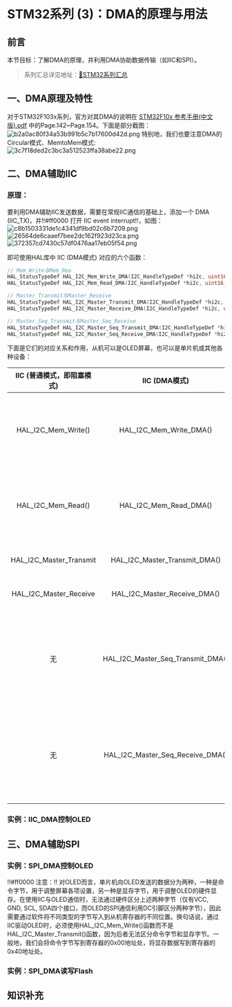 # STM32系列 (3)：DMA的原理与用法 

## 前言
本节目标：了解DMA的原理，并利用DMA协助数据传输（如IIC和SPI）。  

>系列汇总详见地址：[📕STM32系列汇总](Blogs\STM32\STM32系列汇总.md)

## 一、DMA原理及特性
对于STM32F103x系列，官方对其DMA的说明在 [STM32F10x 参考手册(中文版).pdf](/static/uploads/2024/5/30/764d9b9b210b4c052c24837bf24e0398.pdf) 中的Page.142~Page.154。下面是部分截图：
<img src="https://i3.mjj.rip/2024/06/15/b2a0ac80f34a53b991b5c7b17600d42d.png" alt="b2a0ac80f34a53b991b5c7b17600d42d.png" border="0">
特别地，我们也要注意DMA的Circular模式、MemtoMem模式:
<img src="https://i3.mjj.rip/2024/06/15/3c7f18ded2c3bc3a512523ffa38abe22.png" alt="3c7f18ded2c3bc3a512523ffa38abe22.png" border="0">

## 二、DMA辅助IIC
### 原理：
要利用DMA辅助IIC发送数据，需要在常规IIC通信的基础上，添加一个 DMA (IIC_TX)，并!!#ff0000 打开 IIC event interrupt!!，如图：
<img src="https://i3.mjj.rip/2024/06/15/c8b1503331de1c4341df9bd02c6b7209.png" alt="c8b1503331de1c4341df9bd02c6b7209.png" border="0">
<img src="https://i3.mjj.rip/2024/06/15/26564de6caaef7bee2dc162f923d23ca.png" alt="26564de6caaef7bee2dc162f923d23ca.png" border="0">
<img src="https://i3.mjj.rip/2024/06/15/372357cd7430c57df0476aa17eb05f54.png" alt="372357cd7430c57df0476aa17eb05f54.png" border="0">

即可使用HAL库中 IIC (DMA模式) 对应的六个函数：
```c
// Mem_Write与Mem_Rea
HAL_StatusTypeDef HAL_I2C_Mem_Write_DMA(I2C_HandleTypeDef *hi2c, uint16_t DevAddress, uint16_t MemAddress, uint16_t MemAddSize, uint8_t *pData, uint16_t Size);
HAL_StatusTypeDef HAL_I2C_Mem_Read_DMA(I2C_HandleTypeDef *hi2c, uint16_t DevAddress, uint16_t MemAddress, uint16_t MemAddSize, uint8_t *pData, uint16_t Size);

// Master_Transmit与Master_Receive
HAL_StatusTypeDef HAL_I2C_Master_Transmit_DMA(I2C_HandleTypeDef *hi2c, uint16_t DevAddress, uint8_t *pData, uint16_t Size);
HAL_StatusTypeDef HAL_I2C_Master_Receive_DMA(I2C_HandleTypeDef *hi2c, uint16_t DevAddress, uint8_t *pData, uint16_t Size);

// Master_Seq_Transmit与Master_Seq_Receive
HAL_StatusTypeDef HAL_I2C_Master_Seq_Transmit_DMA(I2C_HandleTypeDef *hi2c, uint16_t DevAddress, uint8_t *pData, uint16_t Size, uint32_t XferOptions);
HAL_StatusTypeDef HAL_I2C_Master_Seq_Receive_DMA(I2C_HandleTypeDef *hi2c, uint16_t DevAddress, uint8_t *pData, uint16_t Size, uint32_t XferOptions);
```

下面是它们的对应关系和作用，从机可以是OLED屏幕，也可以是单片机或其他各种设备：  

| IIC (普通模式，即阻塞模式) | IIC (DMA模式) | 作用 |
| :-----: | :---------: | :---------: |
| HAL_I2C_Mem_Write() | HAL_I2C_Mem_Write_DMA() | 主机（单片机）在从机（OLED）寄存器指定位置写入数据 |
| HAL_I2C_Mem_Read() | HAL_I2C_Mem_Read_DMA() | 主机（单片机）在从机（OLED）寄存器指定位置读出数据 |
| HAL_I2C_Master_Transmit  | HAL_I2C_Master_Transmit_DMA() | 主机向从机发送数据 |
|HAL_I2C_Master_Receive | HAL_I2C_Master_Receive_DMA() | 主机接受从机发来的数据 |
|无| HAL_I2C_Master_Seq_Transmit_DMA() | 主机用连续模式向从机发送数据（发送一次数据完毕后，立刻开启下一次发送） |
|无| HAL_I2C_Master_Seq_Receive_DMA() | 主机用连续模式接收从机发来的数据（接收一次数据完毕后，立刻开启下一次接收） |

### 实例：IIC_DMA控制OLED

## 三、DMA辅助SPI

### 实例：SPI_DMA控制OLED
!!#ff0000 注意：!!
对OLED而言，单片机向OLED发送的数据分为两种，一种是命令字节，用于调整屏幕各项设置，另一种是显存字节，用于调整OLED的硬件显存。在使用IIC与OLED通信时，无法通过硬件区分上述两种字节（仅有VCC, GND, SCL, SDA四个接口，而OLED的SPI通信利用DC引脚区分两种字节），因此需要通过软件将不同类型的字节写入到从机寄存器的不同位置。换句话说，通过IIC驱动OLED时，必须使用HAL_I2C_Mem_Write()函数而不是HAL_I2C_Master_Transmit()函数，因为后者无法区分命令字节和显存字节。一般地，我们会将命令字节写到寄存器的0x00地址处，将显存数据写到寄存器的0x40地址处。

### 实例：SPI_DMA读写Flash
## 知识补充



